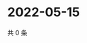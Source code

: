 # 2022-05-15

共 0 条

<!-- BEGIN WEIBO -->
<!-- 最后更新时间 Sun May 15 2022 22:15:07 GMT+0800 (China Standard Time) -->

<!-- END WEIBO -->
